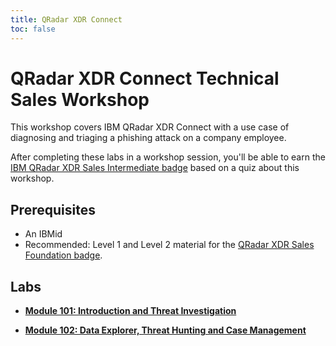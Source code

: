 ```yaml
---
title: QRadar XDR Connect
toc: false
---
```


# QRadar XDR Connect Technical Sales Workshop

This workshop covers IBM QRadar XDR Connect with a use case of diagnosing and triaging a phishing attack on a company employee.

After completing these labs in a workshop session, you'll be able to earn the [IBM QRadar XDR Sales Intermediate badge](https://www.credly.com/org/ibm/badge/qradar-xdr-connect-technical-sales-intermediate) based on a quiz about this workshop.

## Prerequisites

- An IBMid
- Recommended: Level 1 and Level 2 material for the [QRadar XDR Sales Foundation badge](https://www.credly.com/org/ibm/badge/qradar-xdr-sales-foundation).

## Labs

- **[Module 101: Introduction and Threat Investigation](/qradar/101)**

- **[Module 102: Data Explorer, Threat Hunting and Case Management](/qradar/102)**
